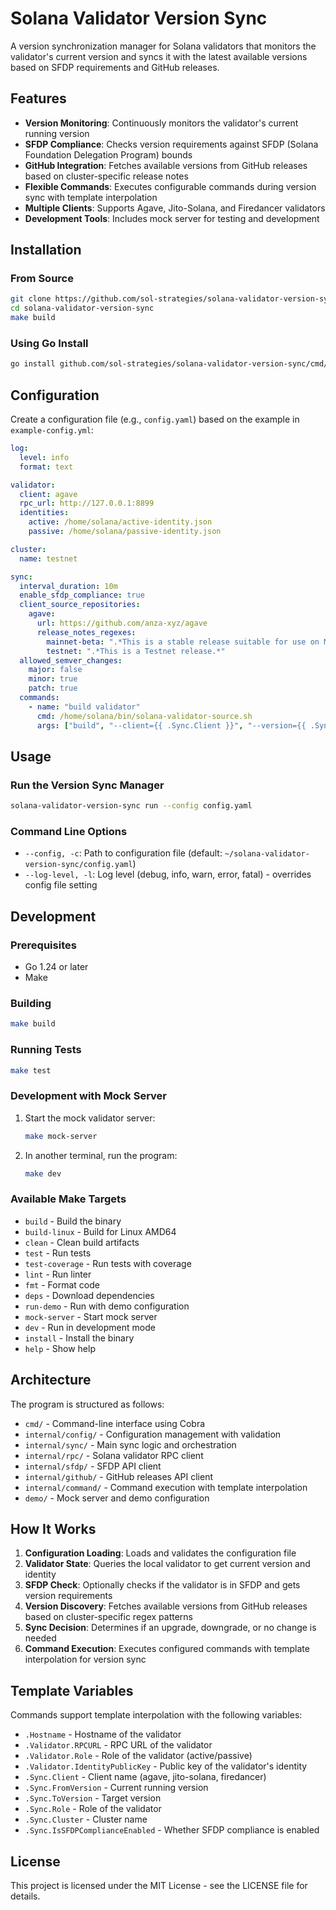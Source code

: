 # Solana Validator Version Sync

A version synchronization manager for Solana validators that monitors the validator's current version and syncs it with the latest available versions based on SFDP requirements and GitHub releases.

## Features

- **Version Monitoring**: Continuously monitors the validator's current running version
- **SFDP Compliance**: Checks version requirements against SFDP (Solana Foundation Delegation Program) bounds
- **GitHub Integration**: Fetches available versions from GitHub releases based on cluster-specific release notes
- **Flexible Commands**: Executes configurable commands during version sync with template interpolation
- **Multiple Clients**: Supports Agave, Jito-Solana, and Firedancer validators
- **Development Tools**: Includes mock server for testing and development

## Installation

### From Source

```bash
git clone https://github.com/sol-strategies/solana-validator-version-sync.git
cd solana-validator-version-sync
make build
```

### Using Go Install

```bash
go install github.com/sol-strategies/solana-validator-version-sync/cmd/solana-validator-version-sync@latest
```

## Configuration

Create a configuration file (e.g., `config.yaml`) based on the example in `example-config.yml`:

```yaml
log:
  level: info
  format: text

validator:
  client: agave
  rpc_url: http://127.0.0.1:8899
  identities:
    active: /home/solana/active-identity.json
    passive: /home/solana/passive-identity.json

cluster:
  name: testnet

sync:
  interval_duration: 10m
  enable_sfdp_compliance: true
  client_source_repositories:
    agave:
      url: https://github.com/anza-xyz/agave
      release_notes_regexes:
        mainnet-beta: ".*This is a stable release suitable for use on Mainnet Beta.*"
        testnet: ".*This is a Testnet release.*"
  allowed_semver_changes:
    major: false
    minor: true
    patch: true
  commands:
    - name: "build validator"
      cmd: /home/solana/bin/solana-validator-source.sh
      args: ["build", "--client={{ .Sync.Client }}", "--version={{ .Sync.ToVersion }}"]
```

## Usage

### Run the Version Sync Manager

```bash
solana-validator-version-sync run --config config.yaml
```

### Command Line Options

- `--config, -c`: Path to configuration file (default: `~/solana-validator-version-sync/config.yaml`)
- `--log-level, -l`: Log level (debug, info, warn, error, fatal) - overrides config file setting

## Development

### Prerequisites

- Go 1.24 or later
- Make

### Building

```bash
make build
```

### Running Tests

```bash
make test
```

### Development with Mock Server

1. Start the mock validator server:
   ```bash
   make mock-server
   ```

2. In another terminal, run the program:
   ```bash
   make dev
   ```

### Available Make Targets

- `build` - Build the binary
- `build-linux` - Build for Linux AMD64
- `clean` - Clean build artifacts
- `test` - Run tests
- `test-coverage` - Run tests with coverage
- `lint` - Run linter
- `fmt` - Format code
- `deps` - Download dependencies
- `run-demo` - Run with demo configuration
- `mock-server` - Start mock server
- `dev` - Run in development mode
- `install` - Install the binary
- `help` - Show help

## Architecture

The program is structured as follows:

- `cmd/` - Command-line interface using Cobra
- `internal/config/` - Configuration management with validation
- `internal/sync/` - Main sync logic and orchestration
- `internal/rpc/` - Solana validator RPC client
- `internal/sfdp/` - SFDP API client
- `internal/github/` - GitHub releases API client
- `internal/command/` - Command execution with template interpolation
- `demo/` - Mock server and demo configuration

## How It Works

1. **Configuration Loading**: Loads and validates the configuration file
2. **Validator State**: Queries the local validator to get current version and identity
3. **SFDP Check**: Optionally checks if the validator is in SFDP and gets version requirements
4. **Version Discovery**: Fetches available versions from GitHub releases based on cluster-specific regex patterns
5. **Sync Decision**: Determines if an upgrade, downgrade, or no change is needed
6. **Command Execution**: Executes configured commands with template interpolation for version sync

## Template Variables

Commands support template interpolation with the following variables:

- `.Hostname` - Hostname of the validator
- `.Validator.RPCURL` - RPC URL of the validator
- `.Validator.Role` - Role of the validator (active/passive)
- `.Validator.IdentityPublicKey` - Public key of the validator's identity
- `.Sync.Client` - Client name (agave, jito-solana, firedancer)
- `.Sync.FromVersion` - Current running version
- `.Sync.ToVersion` - Target version
- `.Sync.Role` - Role of the validator
- `.Sync.Cluster` - Cluster name
- `.Sync.IsSFDPComplianceEnabled` - Whether SFDP compliance is enabled

## License

This project is licensed under the MIT License - see the LICENSE file for details.
